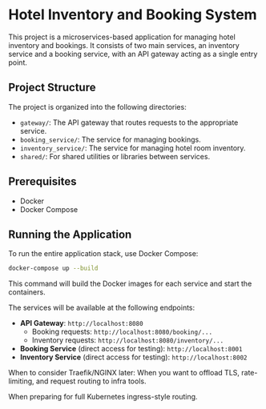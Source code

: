 # Hotel Inventory and Booking System

This project is a microservices-based application for managing hotel inventory and bookings. It consists of two main services, an inventory service and a booking service, with an API gateway acting as a single entry point.

## Project Structure

The project is organized into the following directories:

-   `gateway/`: The API gateway that routes requests to the appropriate service.
-   `booking_service/`: The service for managing bookings.
-   `inventory_service/`: The service for managing hotel room inventory.
-   `shared/`: For shared utilities or libraries between services.

## Prerequisites

-   Docker
-   Docker Compose

## Running the Application

To run the entire application stack, use Docker Compose:

```bash
docker-compose up --build
```

This command will build the Docker images for each service and start the containers.

The services will be available at the following endpoints:

-   **API Gateway**: `http://localhost:8080`
    -   Booking requests: `http://localhost:8080/booking/...`
    -   Inventory requests: `http://localhost:8080/inventory/...`
-   **Booking Service** (direct access for testing): `http://localhost:8001`
-   **Inventory Service** (direct access for testing): `http://localhost:8002`

When to consider Traefik/NGINX later:
When you want to offload TLS, rate-limiting, and request routing to infra tools.

When preparing for full Kubernetes ingress-style routing.